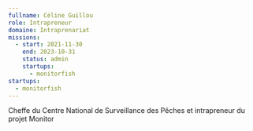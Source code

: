 ```yaml
---
fullname: Céline Guillou
role: Intrapreneur
domaine: Intraprenariat
missions:
  - start: 2021-11-30
    end: 2023-10-31
    status: admin
    startups:
      - monitorfish
startups:
  - monitorfish
---
```

Cheffe du Centre National de Surveillance des Pêches et intrapreneur du projet Monitor